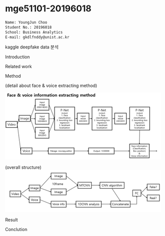 # mge51101-20196018

```
Name: YoungJun Choo  
Student No.: 20196018  
School: Business Analytics  
E-mail: gkdlfnddy@unist.ac.kr  

```

kaggle deepfake data 분석 

Introduction

Related work

Method


(detail about face & voice extracting method)

![Faceandvoiceinformationextractingmethod](image/extractingmethod.png)

(overall structure)
![Overallstructure](image/Video분석전체구조.png)

Result

Conclution


